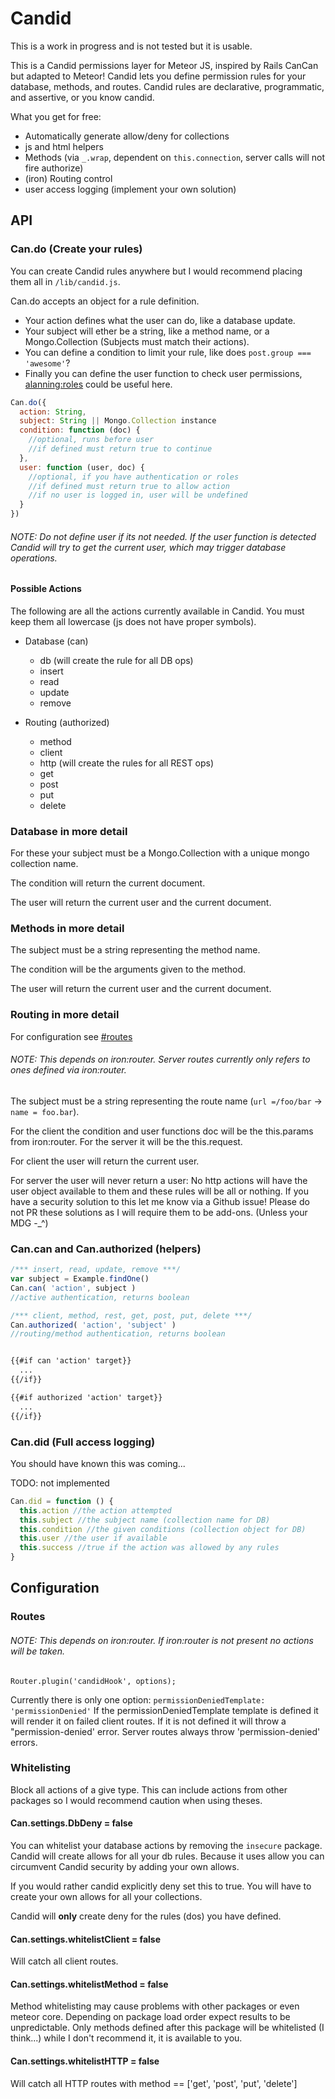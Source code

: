 Candid
===============

This is a work in progress and is not tested but it is usable.

This is a Candid permissions layer for Meteor JS, inspired by Rails CanCan but adapted to Meteor! 
Candid lets you define permission rules for your database, methods, and routes.
Candid rules are declarative, programmatic, and assertive, or you know candid. 

What you get for free:

* Automatically generate allow/deny for collections 
* js and html helpers
* Methods (via `_.wrap`, dependent on `this.connection`, server calls will not fire authorize)
* (iron) Routing control
* user access logging (implement your own solution)

## API

### Can.do (Create your rules) 

You can create Candid rules anywhere but I would recommend placing them all in `/lib/candid.js`.

Can.do accepts an object for a rule definition. 

* Your action defines what the user can do, like a database update. 
* Your subject will ether be a string, like a method name, or a Mongo.Collection
(Subjects must match their actions).
* You can define a condition to limit your rule, like does `post.group === 'awesome'`?
* Finally you can define the user function to check user permissions, 
[alanning:roles](https://atmospherejs.com/alanning/roles) could be useful here.  

```js
Can.do({
  action: String,
  subject: String || Mongo.Collection instance 
  condition: function (doc) {
    //optional, runs before user
    //if defined must return true to continue
  },
  user: function (user, doc) {
    //optional, if you have authentication or roles
    //if defined must return true to allow action
    //if no user is logged in, user will be undefined
  }
})
```
###### NOTE: Do not define user if its not needed. If the user function is detected Candid will try to get the current user, which may trigger database operations.

#### Possible Actions

The following are all the actions currently available in Candid. You must keep them all lowercase (js does not have proper symbols).

* Database (can)
  * db (will create the rule for all DB ops) 
  * insert
  * read
  * update
  * remove

* Routing (authorized)
  * method
  * client
  * http (will create the rules for all REST ops)
  * get
  * post
  * put
  * delete


### Database in more detail
For these your subject must be a Mongo.Collection with a unique mongo collection name.

The condition will return the current document.

The user will return the current user and the current document.

### Methods in more detail  
The subject must be a string representing the method name. 

The condition will be the arguments given to the method.

The user will return the current user and the current document.

### Routing in more detail  
For configuration see [#routes](#routes)

###### NOTE: This depends on iron:router. Server routes currently only refers to ones defined via iron:router. 

The subject must be a string representing the route name (`url =/foo/bar` -> `name = foo.bar`).

For the client the condition and user functions doc will be the this.params from iron:router. 
For the server it will be the this.request.

For client the user will return the current user.

For server the user will never return a user:
No http actions will have the user object available to them and these rules will be all or nothing. 
If you have a security solution to this let me know via a Github issue! 
Please do not PR these solutions as I will require them to be add-ons. (Unless your MDG -_^)

### Can.can and Can.authorized (helpers)

```js
/*** insert, read, update, remove ***/
var subject = Example.findOne()
Can.can( 'action', subject )
//active authentication, returns boolean

/*** client, method, rest, get, post, put, delete ***/
Can.authorized( 'action', 'subject' ) 
//routing/method authentication, returns boolean
```

```html

{{#if can 'action' target}}
  ...
{{/if}}

{{#if authorized 'action' target}}
  ...
{{/if}}

```

### Can.did (Full access logging)

You should have known this was coming...

TODO: not implemented

```js
Can.did = function () {
  this.action //the action attempted 
  this.subject //the subject name (collection name for DB) 
  this.condition //the given conditions (collection object for DB) 
  this.user //the user if available 
  this.success //true if the action was allowed by any rules
}
```

## Configuration

### Routes


###### NOTE: This depends on iron:router. If iron:router is not present no actions will be taken.

`Router.plugin('candidHook', options);`

Currently there is only one option: `permissionDeniedTemplate: 'permissionDenied'`
If the permissionDeniedTemplate template is defined it will render it on failed client routes.
If it is not defined it will throw a "permission-denied' error. 
Server routes always throw 'permission-denied' errors.

### Whitelisting 

Block all actions of a give type. 
This can include actions from other packages so I would recommend caution when using theses.


#### Can.settings.DbDeny = false
You can whitelist your database actions by removing the `insecure` package. 
Candid will create allows for all your db rules. 
Because it uses allow you can circumvent Candid security by adding your own allows.

If you would rather candid explicitly deny set this to true.
You will have to create your own allows for all your collections.

Candid will **only** create deny for the rules (dos) you have defined.

#### Can.settings.whitelistClient = false
Will catch all client routes. 

#### Can.settings.whitelistMethod = false
Method whitelisting may cause problems with other packages or even meteor core.
Depending on package load order expect results to be unpredictable.
Only methods defined after this package will be whitelisted (I think...)
while I don't recommend it, it is available to you.

#### Can.settings.whitelistHTTP = false
Will catch all HTTP routes with method == ['get', 'post', 'put', 'delete']

